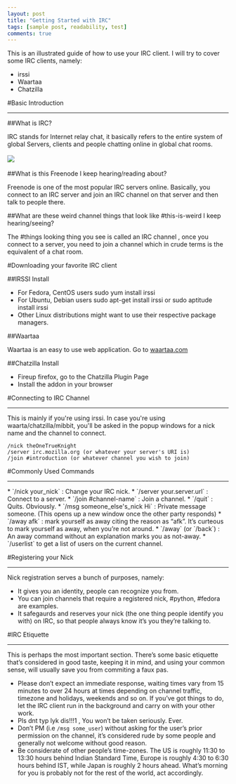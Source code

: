 ```yaml
---
layout: post
title: "Getting Started with IRC"
tags: [sample post, readability, test]
comments: true
---
```


This is an illustrated guide of how to use your IRC client. I will try to cover some IRC clients, namely:

* irssi
* Waartaa
* Chatzilla

#Basic Introduction
<hr/>
##What is IRC? 

IRC stands for Internet relay chat, it basically refers to the entire system of global Servers, clients and people chatting online in global chat rooms.
<br/><br/>
<img src="{{ site.url }}/images/irc.png">
<br/><br/>
##What is this Freenode I keep hearing/reading about? 

Freenode is one of the most popular IRC servers online. Basically, you connect to an IRC server and join an IRC channel on that server and then talk to people there.

##What are these weird channel things that look like \#this-is-weird I keep hearing/seeing? 

The \#things looking thing you see is called an IRC channel , once you connect to a server, you need to join a channel which in crude terms is the equivalent of a chat room.

#Downloading your favorite IRC client

##IRSSI Install

* For Fedora, CentOS users sudo yum install irssi
* For Ubuntu, Debian users sudo apt-get install irssi or sudo aptitude install irssi
* Other Linux distributions might want to use their respective package managers.

##Waartaa

Waartaa is an easy to use web application. Go to [waartaa.com](https://try.waartaa.com/) 

##Chatzilla Install

* Fireup firefox, go to the Chatzilla Plugin Page
* Install the addon in your browser


#Connecting to IRC Channel
<hr/>
This is mainly if you're using irssi. In case you're using waarta/chatzilla/mibbit, you'll be asked in the popup windows for a nick name and the channel to connect.


	/nick theOneTrueKnight
	/server irc.mozilla.org (or whatever your server's URI is)  
	/join #introduction (or whatever channel you wish to join) 


#Commonly Used Commands
<hr/>
* `/nick your_nick` : Change your IRC nick.
* `/server your.server.url` : Connect to a server.
* `/join #channel-name` : Join a channel.
* `/quit` : Quits. Obviously.
* `/msg someone_else's_nick Hi` : Private message someone. (This opens up a new window once the other party responds)
* `/away afk` : mark yourself as away citing the reason as “afk”. It’s curteous to mark yourself as away, when you’re not around.
* `/away` (or `/back`) : An away command without an explanation marks you as not-away.
* `/userlist` to get a list of users on the current channel.


#Registering your Nick
<hr/>
Nick registration serves a bunch of purposes, namely:

* It gives you an identity, people can recognize you from.
* You can join channels that require a registered nick, #python, #fedora are examples.
* It safegaurds and reserves your nick (the one thing people identify you with) on IRC, so that people always know it’s you they’re talking to.

#IRC Etiquette
<hr/>
This is perhaps the most important section. There’s some basic etiquette that’s considered in good taste, keeping it in mind, and using your common sense, will usually save you from commiting a faux pas.

* Please don’t expect an immediate response, waiting times vary from 15 minutes to over 24 hours at times depending on channel traffic, timezone and holidays, weekends and so on. If you’ve got things to do, let the IRC client run in the background and carry on with your other work.
* Pls dnt typ lyk dis!!!1 , You won’t be taken seriously. Ever.
* Don’t PM (i.e `/msg some_user`) without asking for the user’s prior permission on the channel, it’s considered rude by some people and generally not welcome without good reason.
* Be considerate of other people’s time-zones. The US is roughly 11:30 to 13:30 hours behind Indian Standard Time, Europe is roughly 4:30 to 6:30 hours behind IST, while Japan is roughly 2 hours ahead. What’s morning for you is probably not for the rest of the world, act accordingly.
